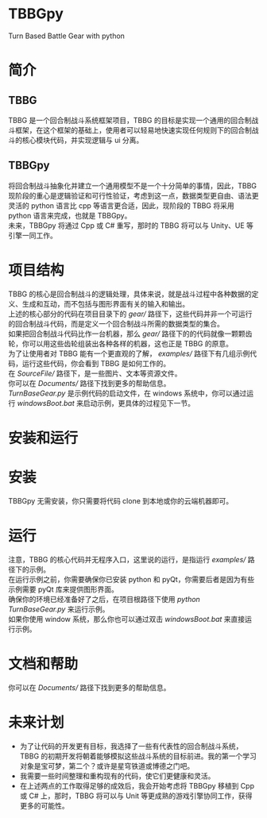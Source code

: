 # TBBGpy
Turn Based Battle Gear with python
# 简介
## TBBG
TBBG 是一个回合制战斗系统框架项目，TBBG 的目标是实现一个通用的回合制战斗框架，在这个框架的基础上，使用者可以轻易地快速实现任何规则下的回合制战斗的核心模块代码，并实现逻辑与 ui 分离。  
## TBBGpy
将回合制战斗抽象化并建立一个通用模型不是一个十分简单的事情，因此，TBBG 现阶段的重心是逻辑验证和可行性验证，考虑到这一点，数据类型更自由、语法更灵活的 python 语言比 cpp 等语言更合适，因此，现阶段的 TBBG 将采用 python 语言来完成，也就是 TBBGpy。  
未来，TBBGpy 将通过 Cpp 或 C# 重写，那时的 TBBG 将可以与 Unity、UE 等引擎一同工作。  
# 项目结构
TBBG 的核心是回合制战斗的逻辑处理，具体来说，就是战斗过程中各种数据的定义、生成和互动，而不包括与图形界面有关的输入和输出。  
上述的核心部分的代码在项目目录下的 *gear/* 路径下，这些代码并非一个可运行的回合制战斗代码，而是定义一个回合制战斗所需的数据类型的集合。  
如果把回合制战斗代码比作一台机器，那么 *gear/* 路径下的的代码就像一颗颗齿轮，你可以用这些齿轮组装出各种各样的机器，这也正是 TBBG 的原意。  
为了让使用者对 TBBG 能有一个更直观的了解， *examples/* 路径下有几组示例代码，运行这些代码，你会看到 TBBG 是如何工作的。  
在 *SourceFile/* 路径下，是一些图片、文本等资源文件。  
你可以在 *Documents/* 路径下找到更多的帮助信息。  
*TurnBaseGear.py* 是示例代码的启动文件，在 windows 系统中，你可以通过运行 *windowsBoot.bat* 来启动示例，更具体的过程见下一节。  
# 安装和运行
# 安装
TBBGpy 无需安装，你只需要将代码 clone 到本地或你的云端机器即可。  
# 运行
注意，TBBG 的核心代码并无程序入口，这里说的运行，是指运行 *examples/* 路径下的示例。  
在运行示例之前，你需要确保你已安装 python 和 pyQt，你需要后者是因为有些示例需要 pyQt 库来提供图形界面。  
确保你的环境已经准备好了之后，在项目根路径下使用 *python TurnBaseGear.py* 来运行示例。  
如果你使用 window 系统，那么你也可以通过双击  *windowsBoot.bat* 来直接运行示例。  
# 文档和帮助
你可以在 *Documents/* 路径下找到更多的帮助信息。  
# 未来计划
* 为了让代码的开发更有目标，我选择了一些有代表性的回合制战斗系统，TBBG 的初期开发将朝着能够模拟这些战斗系统的目标前进。我的第一个学习对象是宝可梦，第二个？或许是星穹铁道或博德之门吧。  
* 我需要一些时间整理和重构现有的代码，使它们更健康和灵活。
* 在上述两点的工作取得足够的成效后，我会开始考虑将 TBBGpy 移植到 Cpp 或 C# 上，那时，TBBG 将可以与 Unit 等更成熟的游戏引擎协同工作，获得更多的可能性。



